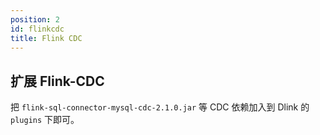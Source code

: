 ```yaml
---
position: 2
id: flinkcdc
title: Flink CDC
---
```





## 扩展 Flink-CDC

把 `flink-sql-connector-mysql-cdc-2.1.0.jar` 等 CDC 依赖加入到 Dlink 的 `plugins` 下即可。